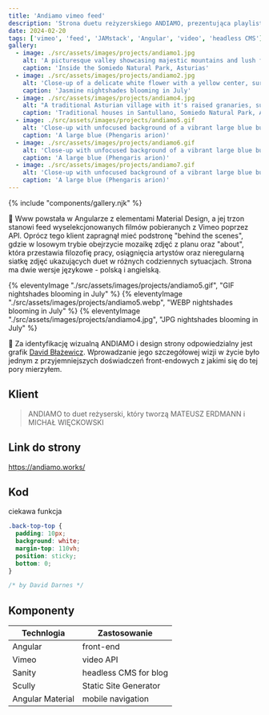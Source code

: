 ```yaml
---
title: 'Andiamo vimeo feed'
description: 'Strona duetu reżyzerskiego ANDIAMO, prezentująca playlistę video z utworami reżyserów w formie designerskiego feedu miniaturek.'
date: 2024-02-20
tags: ['vimeo', 'feed', 'JAMstack', 'Angular', 'video', 'headless CMS']
gallery:
  - image: ./src/assets/images/projects/andiamo1.jpg
    alt: 'A picturesque valley showcasing majestic mountains and lush forests, creating a serene and captivating landscape'
    caption: 'Inside the Somiedo Natural Park, Asturias'
  - image: ./src/assets/images/projects/andiamo2.jpg
    alt: 'Close-up of a delicate white flower with a yellow center, surrounded by green leaves'
    caption: 'Jasmine nightshades blooming in July'
  - image: ./src/assets/images/projects/andiamo4.jpg
    alt: "A traditional Asturian village with it's raised granaries, surrounded by lush green hills and mountains"
    caption: 'Traditional houses in Santullano, Somiedo Natural Park, Asturias'
  - image: ./src/assets/images/projects/andiamo5.gif
    alt: 'Close-up with unfocused background of a vibrant large blue butterfly gracefully perched on a delicate flower amidst lush green grass'
    caption: 'A large blue (Phengaris arion)'
  - image: ./src/assets/images/projects/andiamo6.gif
    alt: 'Close-up with unfocused background of a vibrant large blue butterfly gracefully perched on a delicate flower amidst lush green grass'
    caption: 'A large blue (Phengaris arion)'
  - image: ./src/assets/images/projects/andiamo7.gif
    alt: 'Close-up with unfocused background of a vibrant large blue butterfly gracefully perched on a delicate flower amidst lush green grass'
    caption: 'A large blue (Phengaris arion)'
---
```


{% include "components/gallery.njk" %}

🎥 Www powstała w Angularze z elementami Material Design, a jej trzon stanowi feed wyselekcjonowanych filmów pobieranych z Vimeo poprzez API. Oprócz tego klient zapragnął mieć podstronę "behind the scenes", gdzie w losowym trybie obejrzycie mozaikę zdjęć z planu oraz "about", która przestawia filozofię pracy, osiągnięcia artystów oraz nieregularną siatkę zdjęć ukazujących duet w różnych codziennych sytuacjach. Strona ma dwie wersje językowe - polską i angielską.  

{% eleventyImage "./src/assets/images/projects/andiamo5.gif", "GIF nightshades blooming in July" %}
{% eleventyImage "./src/assets/images/projects/andiamo5.webp", "WEBP nightshades blooming in July" %}
{% eleventyImage "./src/assets/images/projects/andiamo4.jpg", "JPG nightshades blooming in July" %}

🎨 Za identyfikację wizualną ANDIAMO i design strony odpowiedzialny jest grafik [David Błażewicz](https://davidblazewicz.com/). Wprowadzanie jego szczegółowej wizji w życie było jednym z przyjemniejszych doświadczeń front-endowych z jakimi się do tej pory mierzyłem.


## Klient

> ANDIAMO to duet reżyserski, który tworzą MATEUSZ ERDMANN i MICHAŁ WIĘCKOWSKI

## Link do strony

https://andiamo.works/

## Kod

ciekawa funkcja

```css
.back-top-top {
  padding: 10px;
  background: white;
  margin-top: 110vh;
  position: sticky;
  bottom: 0;
}

/* by David Darnes */
```

## Komponenty

| Technlogia | Zastosowanie |
| ---------- | ------------------------------------------------------------------------------------------------------------------------------------------- |
| Angular| front-end|
| Vimeo        | video API |
| Sanity | headless CMS for blog                                                                                                            |
| Scully | Static Site Generator |
| Angular Material | mobile navigation |


